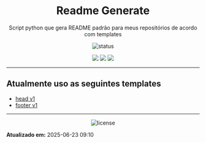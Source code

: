 <!--
template_name=head
template_version=v1
-->

<h1 align="center">Readme Generate</h1>

<p align="center">
  Script python que gera README padrão para meus repositórios de acordo com templates<br>
</p>

<p align="center">
  <img src="https://img.shields.io/badge/status-Em desenvolvimento-blue.svg" alt="status">
</p>

<p align="center">
<img src="https://img.shields.io/badge/topics:-grey"> 
<img src="https://img.shields.io/badge/python-lightgrey">
<img src="https://img.shields.io/badge/IA-lightgrey">
</p>

<hr>



## Atualmente uso as seguintes templates
 - [head v1](../templates/head-v1.md)
 - [footer v1](../templates/footer-v1.md)
<!--
template_name=footer
template_version=v1
-->

---
<p align="center">
   <img src="https://img.shields.io/badge/licença-GPL%203-blue.svg" alt="license">
</p>

**Atualizado em:** 2025-06-23 09:10
